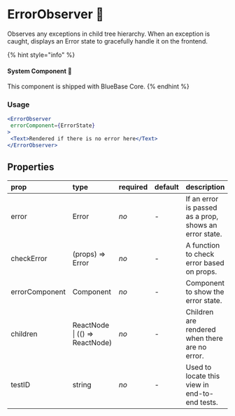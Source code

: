 # ErrorObserver 📌

Observes any exceptions in child tree hierarchy. When an exception is caught, displays an Error state to gracefully handle it on the frontend.

{% hint style="info" %}
#### System Component 📌

This component is shipped with BlueBase Core.
{% endhint %}

### Usage

```jsx
<ErrorObserver
 errorComponent={ErrorState}
>
 <Text>Rendered if there is no error here</Text>
</ErrorObserver>
```



## Properties

| prop | type | required | default | description |
| :--- | :--- | :--- | :--- | :--- |
| error | Error | _no_ | - | If an error is passed as a prop, shows an error state. |
| checkError | \(props\) =&gt; Error | _no_ | - | A function to check error based on props. |
| errorComponent | Component | _no_ | - | Component to show the error state. |
| children | ReactNode \| \(\(\) =&gt; ReactNode\) | _no_ | - | Children are rendered when there are no error. |
| testID | string | _no_ | - | Used to locate this view in end-to-end tests. |

